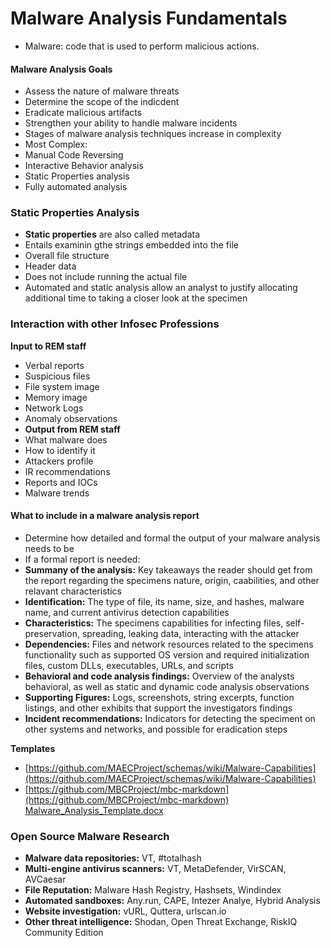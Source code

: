 # Malware Analysis Fundamentals



* Malware: code that is used to perform malicious actions.

#### Malware Analysis Goals

* Assess the nature of malware threats
* Determine the scope of the indicdent
* Eradicate malicious artifacts
* Strengthen your ability to handle malware incidents
* Stages of malware analysis techniques increase in complexity
* Most Complex:
* Manual Code Reversing
* Interactive Behavior analysis
* Static Properties analysis
* Fully automated analysis

### Static Properties Analysis

* **Static properties** are also called metadata
* Entails examinin gthe strings embedded into the file
* Overall file structure
* Header data
* Does not include running the actual file
* Automated and static analysis allow an analyst to justify allocating additional time to taking a closer look at the specimen

### Interaction with other Infosec Professions

&#x20;**Input to REM staff**

* Verbal reports
* Suspicious files
* File system image
* Memory image
* Network Logs
* Anomaly observations
* **Output from REM staff**
* What malware does
* How to identify it
* Attackers profile
* IR recommendations
* Reports and IOCs
* Malware trends

#### What to include in a malware analysis report

* Determine how detailed and formal the output of your malware analysis needs to be
* If a formal report is needed:
* **Summany of the analysis:** Key takeaways the reader should get from the report regarding the specimens nature, origin, caabilities, and other relavant characteristics
* **Identification:** The type of file, its name, size, and hashes, malware name, and current antivirus detection capabilities
* **Characteristics:** The specimens capabilities for infecting files, self-preservation, spreading, leaking data, interacting with the attacker
* **Dependencies:** Files and network resources related to the specimens functionality such as supported OS version and required initialization files, custom DLLs, executables, URLs, and scripts
* **Behavioral and code analysis findings:** Overview of the analysts behavioral, as well as static and dynamic code analysis observations
* **Supporting Figures:** Logs, screenshots, string excerpts, function listings, and other exhibits that support the investigators findings
* **Incident recommendations:** Indicators for detecting the speciment on other systems and networks, and possible for eradication steps

**Templates**

* [https://github.com/MAECProject/schemas/wiki/Malware-Capabilities](https://github.com/MAECProject/schemas/wiki/Malware-Capabilities)
* [https://github.com/MBCProject/mbc-markdown](https://github.com/MBCProject/mbc-markdown) [Malware\_Analysis\_Template.docx](https://github.com/jtaubs1/Reverse-Engineering-Malware/files/8701238/Malware\_Analysis\_Template.docx)

### Open Source Malware Research

* **Malware data repositories:** VT, #totalhash
* **Multi-engine antivirus scanners:** VT, MetaDefender, VirSCAN, AVCaesar
* **File Reputation:** Malware Hash Registry, Hashsets, Windindex
* **Automated sandboxes:** Any.run, CAPE, Intezer Analye, Hybrid Analysis
* **Website investigation:** vURL, Quttera, urlscan.io
* **Other threat intelligence:** Shodan, Open Threat Exchange, RiskIQ Community Edition

